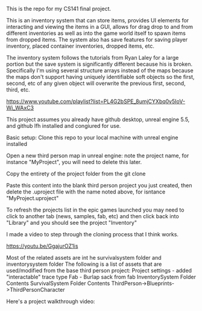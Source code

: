 This is the repo for my CS141 final project.

This is an inventory system that can store items, provides UI elements for interacting and viewing the items in a GUI, allows for drag drop to and from different inventories as well as into the game world itself to spawn items from dropped items.
The system also has save features for saving player inventory, placed container inventories, dropped items, etc.

The inventory system follows the tutorials from Ryan Laley for a large portion but the save system is significantly different because his is broken.
Specifically I'm using several structure arrays instead of the maps because the maps don't support having uniquely identifiable soft objects so the first, second, etc of any given object will overwrite the previous first, second, third, etc. 

https://www.youtube.com/playlist?list=PL4G2bSPE_8umjCYXbq0v5IoV-Wi_WAxC3

This project assumes you already have github desktop, unreal engine 5.5, and github lfh installed and congiured for use.

Basic setup:
Clone this repo to your local machine with unreal engine installed

Open a new third person map in unreal engine: note the project name, for instance "MyProject", you will need to delete this later.

Copy the entirety of the project folder from the git clone

Paste this content into the blank third person project you just created, then delete the .uproject file with the name noted above, for isntance "MyProject.uproject"

To refresh the projects list in the epic games launched you may need to click to another tab (news, samples, fab, etc) and then click back into "Library" and you should see the project "Inventory"

I made a video to step through the cloning process that I think works.

https://youtu.be/GgajurOZ1is

Most of the related assets are int he survivalsystem folder and inventorysystem folder
The following is a list of assets that are used/modified from the base third person project:
Project settings - added "interactable" trace type
Fab - Burlap sack from fab
InventorySystem Folder Contents
SurvivalSystem Folder Contents
ThirdPerson->Blueprints->ThirdPersonCharacter

Here's a project walkthrough video:

